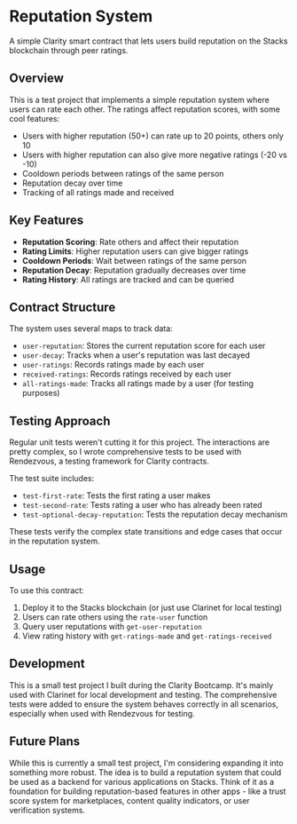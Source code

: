 # Reputation System

A simple Clarity smart contract that lets users build reputation on the Stacks blockchain through peer ratings.

## Overview

This is a test project that implements a simple reputation system where users can rate each other. The ratings affect reputation scores, with some cool features:

- Users with higher reputation (50+) can rate up to 20 points, others only 10
- Users with higher reputation can also give more negative ratings (-20 vs -10)
- Cooldown periods between ratings of the same person
- Reputation decay over time
- Tracking of all ratings made and received

## Key Features

- **Reputation Scoring**: Rate others and affect their reputation
- **Rating Limits**: Higher reputation users can give bigger ratings
- **Cooldown Periods**: Wait between ratings of the same person
- **Reputation Decay**: Reputation gradually decreases over time
- **Rating History**: All ratings are tracked and can be queried

## Contract Structure

The system uses several maps to track data:

- `user-reputation`: Stores the current reputation score for each user
- `user-decay`: Tracks when a user's reputation was last decayed
- `user-ratings`: Records ratings made by each user
- `received-ratings`: Records ratings received by each user
- `all-ratings-made`: Tracks all ratings made by a user (for testing purposes)

## Testing Approach

Regular unit tests weren't cutting it for this project. The interactions are pretty complex, so I wrote comprehensive tests to be used with Rendezvous, a testing framework for Clarity contracts.

The test suite includes:

- `test-first-rate`: Tests the first rating a user makes
- `test-second-rate`: Tests rating a user who has already been rated
- `test-optional-decay-reputation`: Tests the reputation decay mechanism

These tests verify the complex state transitions and edge cases that occur in the reputation system.

## Usage

To use this contract:

1. Deploy it to the Stacks blockchain (or just use Clarinet for local testing)
2. Users can rate others using the `rate-user` function
3. Query user reputations with `get-user-reputation`
4. View rating history with `get-ratings-made` and `get-ratings-received`

## Development

This is a small test project I built during the Clarity Bootcamp. It's mainly used with Clarinet for local development and testing. The comprehensive tests were added to ensure the system behaves correctly in all scenarios, especially when used with Rendezvous for testing. 

## Future Plans

While this is currently a small test project, I'm considering expanding it into something more robust. The idea is to build a reputation system that could be used as a backend for various applications on Stacks. Think of it as a foundation for building reputation-based features in other apps - like a trust score system for marketplaces, content quality indicators, or user verification systems. 